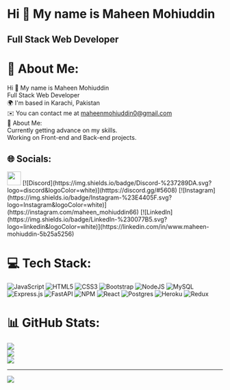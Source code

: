 Hi 👋 My name is Maheen Mohiuddin
=================================

Full Stack Web Developer
------------------------
# 💫 About Me:
Hi 👋 My name is Maheen Mohiuddin<br>Full Stack Web Developer<br>🌍  I'm based in Karachi, Pakistan<br>✉️  You can contact me at maheenmohiuddin0@gmail.com<br>💫 About Me:<br>Currently getting advance on my skills.<br>Working on Front-end and Back-end projects.


## 🌐 Socials:
<p align="left"> <a href="https://www.github.com/MaheenMohid" target="_blank" rel="noreferrer"><img src="https://raw.githubusercontent.com/danielcranney/readme-generator/main/public/icons/socials/github.svg" width="32" height="32" /></a> 
[![Discord](https://img.shields.io/badge/Discord-%237289DA.svg?logo=discord&logoColor=white)](htttps://discord.gg/#5608) [![Instagram](https://img.shields.io/badge/Instagram-%23E4405F.svg?logo=Instagram&logoColor=white)](https://instagram.com/maheen_mohiuddin66) [![LinkedIn](https://img.shields.io/badge/LinkedIn-%230077B5.svg?logo=linkedin&logoColor=white)](https://linkedin.com/in/www.maheen-mohiuddin-5b25a5256) 

# 💻 Tech Stack:
![JavaScript](https://img.shields.io/badge/javascript-%23323330.svg?style=for-the-badge&logo=javascript&logoColor=%23F7DF1E) ![HTML5](https://img.shields.io/badge/html5-%23E34F26.svg?style=for-the-badge&logo=html5&logoColor=white) ![CSS3](https://img.shields.io/badge/css3-%231572B6.svg?style=for-the-badge&logo=css3&logoColor=white) ![Bootstrap](https://img.shields.io/badge/bootstrap-%23563D7C.svg?style=for-the-badge&logo=bootstrap&logoColor=white) ![NodeJS](https://img.shields.io/badge/node.js-6DA55F?style=for-the-badge&logo=node.js&logoColor=white) ![MySQL](https://img.shields.io/badge/mysql-%2300f.svg?style=for-the-badge&logo=mysql&logoColor=white) ![Express.js](https://img.shields.io/badge/express.js-%23404d59.svg?style=for-the-badge&logo=express&logoColor=%2361DAFB) ![FastAPI](https://img.shields.io/badge/FastAPI-005571?style=for-the-badge&logo=fastapi) ![NPM](https://img.shields.io/badge/NPM-%23000000.svg?style=for-the-badge&logo=npm&logoColor=white) ![React](https://img.shields.io/badge/react-%2320232a.svg?style=for-the-badge&logo=react&logoColor=%2361DAFB) ![Postgres](https://img.shields.io/badge/postgres-%23316192.svg?style=for-the-badge&logo=postgresql&logoColor=white) ![Heroku](https://img.shields.io/badge/heroku-%23430098.svg?style=for-the-badge&logo=heroku&logoColor=white) ![Redux](https://img.shields.io/badge/redux-%23593d88.svg?style=for-the-badge&logo=redux&logoColor=white)
# 📊 GitHub Stats:
![](https://github-readme-stats.vercel.app/api?username=MaheenMohid&theme=monokai&hide_border=false&include_all_commits=false&count_private=false)<br/>
![](https://github-readme-streak-stats.herokuapp.com/?user=MaheenMohid&theme=monokai&hide_border=false)<br/>
![](https://github-readme-stats.vercel.app/api/top-langs/?username=MaheenMohid&theme=monokai&hide_border=false&include_all_commits=false&count_private=false&layout=compact)

---
[![](https://visitcount.itsvg.in/api?id=MaheenMohid&icon=7&color=10)](https://visitcount.itsvg.in)

<!-- Proudly created with GPRM ( https://gprm.itsvg.in ) -->
